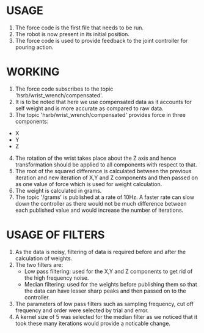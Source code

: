 # USAGE
1. The force code is the first file that needs to be run.
2. The robot is now present in its initial position. 
3. The force code is used to  provide feedback to the joint controller for pouring action. 

# WORKING
1. The force code subscribes to the topic 'hsrb/wrist_wrench/compensated'.
2. It is to be noted that here we use compensated data as it accounts for self weight and is more accurate as compared to raw data.
3. The topic 'hsrb/wrist_wrench/compensated' provides force in three components:
- X
- Y
- Z
4. The rotation of the wrist takes place about the Z axis and hence transformation should be applied to all components with respect to that. 
5. The root of the squared difference is calculated between the previous iteration and new iteration of X,Y and Z components and then passed on as one value of force which is used for weight calculation. 
6. The weight is calculated in grams. 
7. The topic '/grams' is published at a rate of 10Hz. A faster rate can slow down the controller as there would not be much difference between each published value and would increase the number of iterations. 

# USAGE OF FILTERS
1. As the data is noisy, filtering of data is required before and after the calculation of weights. 
2. The two filters are:
    - Low pass filtering: used for the X,Y and Z components to get rid of the high frequency noise.
    - Median filtering: used for the weights before publishing them so that the data can have lesser sharp peaks and then passed on to the controller. 
3. The parameters of low pass filters such as sampling frequency, cut off frequency and order were selected by trial and error. 
4. A kernel size of 5 was selected for the median filter as we noticed that it took these many iterations would provide a noticable change.  

